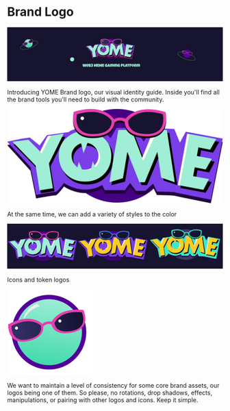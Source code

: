 # Brand Logo

![DOC背景.png](./images/banner.png)

Introducing YOME Brand logo, our visual identity guide. Inside you'll find all the brand tools you'll need to build with the community.

![Group 20.png](./images/logo.png)

At the same time, we can add a variety of styles to the color

![logobanner.png](./images/logobanner.png)

Icons and token logos

![token logo.png](./images/token_logo.png)

We want to maintain a level of consistency for some core brand assets, our logos being one of them. So please, no rotations, drop shadows, effects, manipulations, or pairing with other logos and icons. Keep it simple.